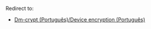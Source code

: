 Redirect to:

*   [Dm-crypt (Português)/Device encryption (Português)](/index.php/Dm-crypt_(Portugu%C3%AAs)/Device_encryption_(Portugu%C3%AAs) "Dm-crypt (Português)/Device encryption (Português)")